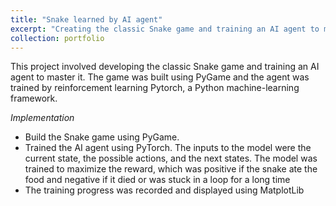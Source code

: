 ```yaml
---
title: "Snake learned by AI agent"
excerpt: "Creating the classic Snake game and training an AI agent to master it"
collection: portfolio
---
```


This project involved developing the classic Snake game and training an AI agent to master it. The game was built using PyGame and the agent was trained by reinforcement learning Pytorch, a Python machine-learning framework.

*Implementation*
  - Build the Snake game using PyGame.
  - Trained the AI agent using PyTorch. The inputs to the model were the current state, the possible actions, and the next states. The model was trained to maximize the reward, which was positive if the snake ate the food and negative if it died or was stuck in a loop for a long time
  - The training progress was recorded and displayed using MatplotLib
